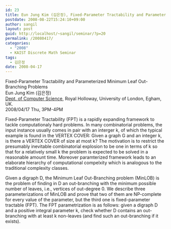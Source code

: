 ```yaml
---
id: 23
title: Eun Jung Kim (김은정), Fixed-Parameter Tractability and Parameterized Minimum Leaf Out-Branching Problems
postdate: 2008-08-22T15:24:10+09:00
author: sangil
layout: post
guid: http://localhost/~sangil/seminar/?p=20
permalink: /20080417/
categories:
  - "2008"
  - KAIST Discrete Math Seminar
tags:
  - 김은정
date: 2008-04-17
---
```

<div class="talk">
  Fixed-Parameter Tractability and Parameterized Minimum Leaf Out-Branching Problems
</div>

<div class="speaker">
  Eun Jung Kim (김은정)<br /><a href="http://www.cs.rhul.ac.uk/">Dept. of Computer Science</a>, Royal Holloway, University of London, Egham, UK.
</div>

<div class="date">
  2008/04/17 Thu, 3PM-4PM
</div>

<div class="abstract">
  <p>
    Fixed-Parameter Tractability (FPT) is a rapidly expanding framework to tackle computationaly hard problems. In many combinatorial problems, the input instance usually comes in pair with an interger k, of which the typical example is found in the VERTEX COVER: Given a graph G and an integer k, is there a VERTEX COVER of size at most k? The motivation is to restrict the presumably inevitable combinatorial explosion to be one in terms of k so that for a relatively small k the problem is expected to be solved in a reasonable amount time. Moreover paramterized framework leads to an elaborate hierarchy of computational compelxity which is analogous to the traditional complexity classes.
  </p>
  
  <p>
    Given a digraph D, the Minimum Leaf Out-Branching problem (MinLOB) is the problem of finding in D an out-branching with the minimum possible number of leaves, i.e., vertices of out-degree 0. We describe three parameterizations of MinLOB and prove that two of them are NP-complete for every value of the parameter, but the third one is fixed-parameter tractable (FPT). The FPT parametrization is as follows: given a digraph D and a positive integral parameter k, check whether D contains an out-branching with at least k non-leaves (and find such an out-branching if it exists).
  </p>
</div>